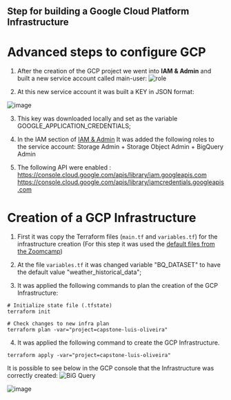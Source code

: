 ## Step for building a Google Cloud Platform Infrastructure
# Advanced steps to configure GCP

1. After the creation of the GCP project we went into **IAM & Admin** and built a new service account called main-user:
![role](https://user-images.githubusercontent.com/12693788/159322475-6297d894-b368-4cb6-8e4c-cb34c1adcf1c.png)

2. At this new service account it was built a KEY in JSON format:

![image](https://user-images.githubusercontent.com/12693788/159325350-23e8ccbd-a1ed-4ba7-b393-7e84a338204d.png)


3. This key was downloaded locally and set as the variable GOOGLE_APPLICATION_CREDENTIALS; 


4. In the IAM section of [IAM & Admin](https://console.cloud.google.com/iam-admin/iam)
It was added the following roles to the service account: Storage Admin + Storage Object Admin + BigQuery Admin


5. The following API were enabled : https://console.cloud.google.com/apis/library/iam.googleapis.com
https://console.cloud.google.com/apis/library/iamcredentials.googleapis.com
   
# Creation of a GCP Infrastructure

1. First it was copy the Terraform files (`main.tf` and `variables.tf`) for the infrastructure creation 
   (For this step it was used the [default files from the Zoomcamp](https://github.com/DataTalksClub/data-engineering-zoomcamp/tree/main/week_1_basics_n_setup/1_terraform_gcp/terraform))

2. At the file `variables.tf` it was changed variable "BQ_DATASET" to have the default value "weather_historical_data";

3. It was applied the following commands to plan the creation of the GCP Infrastructure:
```shell
# Initialize state file (.tfstate)
terraform init

# Check changes to new infra plan
terraform plan -var="project=capstone-luis-oliveira"
```

4. It was applied the following command to create the GCP Infrastructure.
```shell
terraform apply -var="project=capstone-luis-oliveira"
```

It is possible to see below in the GCP console that the Infrastructure was correctly created:
![BiG Query](https://user-images.githubusercontent.com/12693788/159502520-c0f3f7a2-a7eb-467e-b594-8b7ddaf8f769.png)

![image](https://user-images.githubusercontent.com/12693788/159502713-8ba0d753-862d-4578-b450-f0f47b413015.png)


